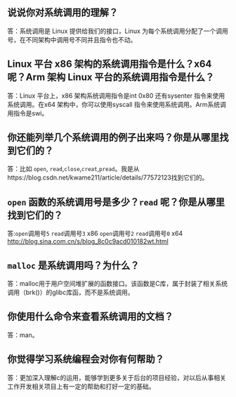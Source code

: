 ## 说说你对系统调用的理解？
答：系统调用是 Linux 提供给我们的接口，Linux 为每个系统调用分配了一个调用号，在不同架构中调用号不同并且指令也不动。
## Linux 平台 x86 架构的系统调用指令是什么？x64 呢？Arm 架构 Linux 平台的系统调用指令是什么？
答：Linux 平台上，x86 架构系统调用指令是int 0x80 还有sysenter 指令来使用系统调用。在x64 架构中，你可以使用syscall 指令来使用系统调用。Arm系统调用指令是swi。
## 你还能列举几个系统调用的例子出来吗？你是从哪里找到它们的？
答：比如 `open`, `read`,`close`,`creat`,`pread`。我是从https://blog.csdn.net/kwame211/article/details/77572123找到它们的。
## `open` 函数的系统调用号是多少？`read` 呢？你是从哪里找到它们的？
答:`open`调用号`5` `read`调用号`3` x86
   `open`调用号`2` `read`调用号`0` x64
http://blog.sina.com.cn/s/blog_8c0c9acd010182wt.html
## `malloc` 是系统调用吗？为什么？
答：malloc用于用户空间堆扩展的函数接口。该函数是C库，属于封装了相关系统调用（brk()）的glibc库函，而不是系统调用。
## 你使用什么命令来查看系统调用的文档？
答：man。
## 你觉得学习系统编程会对你有何帮助？
答：更加深入理解c的运用，能够学到更多关于后台的项目经验，对以后从事相关工作开发相关项目上有一定的帮助和打好一定的基础。

